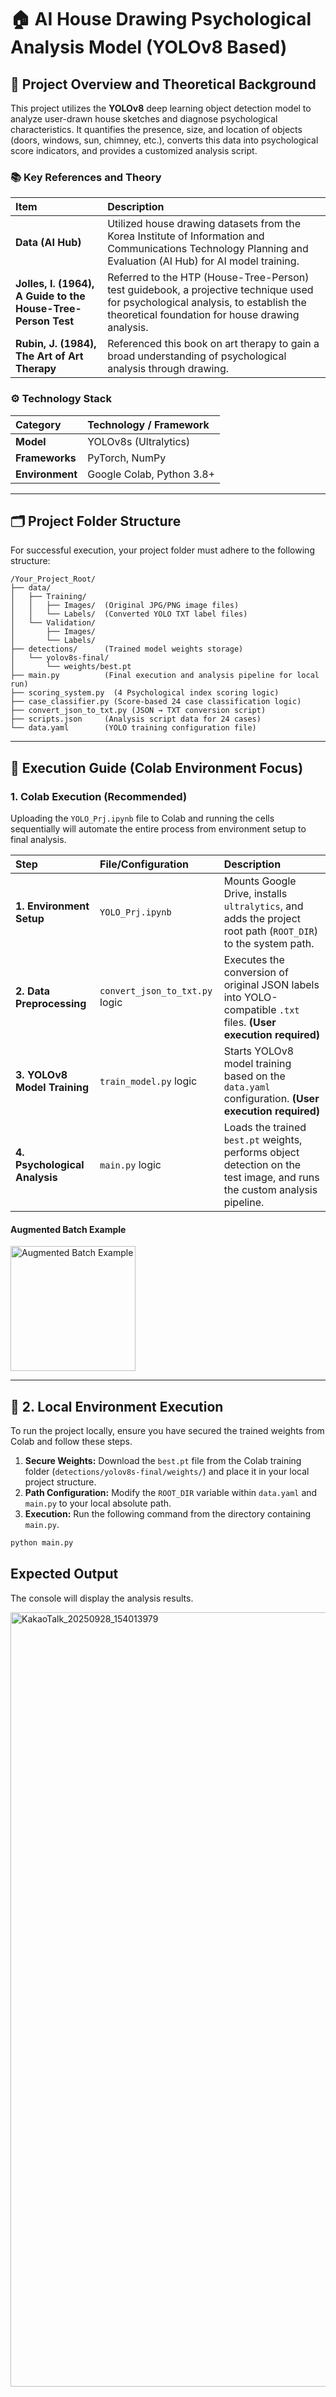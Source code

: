 # 🏠 AI House Drawing Psychological Analysis Model (YOLOv8 Based)

## 🎯 Project Overview and Theoretical Background

This project utilizes the **YOLOv8** deep learning object detection model to analyze user-drawn house sketches and diagnose psychological characteristics. It quantifies the presence, size, and location of objects (doors, windows, sun, chimney, etc.), converts this data into psychological score indicators, and provides a customized analysis script.

### 📚 Key References and Theory

| Item | Description |
| :--- | :--- |
| **Data (AI Hub)** | Utilized house drawing datasets from the Korea Institute of Information and Communications Technology Planning and Evaluation (AI Hub) for AI model training. |
| **Jolles, I. (1964), A Guide to the House-Tree-Person Test** | Referred to the HTP (House-Tree-Person) test guidebook, a projective technique used for psychological analysis, to establish the theoretical foundation for house drawing analysis. |
| **Rubin, J. (1984), The Art of Art Therapy** | Referenced this book on art therapy to gain a broad understanding of psychological analysis through drawing. |

### ⚙️ Technology Stack

| Category | Technology / Framework |
| :--- | :--- |
| **Model** | YOLOv8s (Ultralytics) |
| **Frameworks** | PyTorch, NumPy |
| **Environment** | Google Colab, Python 3.8+ |

-----

## 🗂️ Project Folder Structure

For successful execution, your project folder must adhere to the following structure:

```
/Your_Project_Root/
├── data/
│   ├── Training/
│   │   ├── Images/  (Original JPG/PNG image files)
│   │   └── Labels/  (Converted YOLO TXT label files)
│   └── Validation/
│       ├── Images/
│       └── Labels/
├── detections/      (Trained model weights storage)
│   └── yolov8s-final/
│       └── weights/best.pt
├── main.py          (Final execution and analysis pipeline for local run)
├── scoring_system.py  (4 Psychological index scoring logic)
├── case_classifier.py (Score-based 24 case classification logic)
├── convert_json_to_txt.py (JSON → TXT conversion script)
├── scripts.json     (Analysis script data for 24 cases)
└── data.yaml        (YOLO training configuration file)
```

-----

## 🚀 Execution Guide (Colab Environment Focus)

### 1\. Colab Execution (Recommended)

Uploading the `YOLO_Prj.ipynb` file to Colab and running the cells sequentially will automate the entire process from environment setup to final analysis.

| Step | File/Configuration | Description |
| :--- | :--- | :--- |
| **1. Environment Setup** | `YOLO_Prj.ipynb` | Mounts Google Drive, installs `ultralytics`, and adds the project root path (`ROOT_DIR`) to the system path. |
| **2. Data Preprocessing** | `convert_json_to_txt.py` logic | Executes the conversion of original JSON labels into YOLO-compatible `.txt` files. **(User execution required)** |
| **3. YOLOv8 Model Training** | `train_model.py` logic | Starts YOLOv8 model training based on the `data.yaml` configuration. **(User execution required)** |
| **4. Psychological Analysis** | `main.py` logic | Loads the trained `best.pt` weights, performs object detection on the test image, and runs the custom analysis pipeline. |

#### Augmented Batch Example
<img src="https://github.com/user-attachments/assets/76cf6d83-b473-4aff-92bf-7d2dce358454" width="200" alt="Augmented Batch Example"/>

-----

## 🧠 2. Local Environment Execution

To run the project locally, ensure you have secured the trained weights from Colab and follow these steps.

1.  **Secure Weights:** Download the `best.pt` file from the Colab training folder (`detections/yolov8s-final/weights/`) and place it in your local project structure.
2.  **Path Configuration:** Modify the `ROOT_DIR` variable within `data.yaml` and `main.py` to your local absolute path.
3.  **Execution:** Run the following command from the directory containing `main.py`.

<!-- end list -->

```bash
python main.py
```

## Expected Output

The console will display the analysis results. 

<img width="1934" height="1239" alt="KakaoTalk_20250928_154013979" src="https://github.com/user-attachments/assets/2714dc14-b485-4ba8-8859-f6d93faf227b" />


